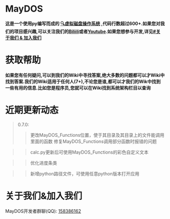 # MayDOS
**这是一个使用py编写而成的 [🔍虚拟磁盘操作系统](https://cn.bing.com/search?q=%E8%99%9A%E6%8B%9F%E7%A3%81%E7%9B%98%E6%93%8D%E4%BD%9C%E7%B3%BB%E7%BB%9F&cvid=68638e10f6b645dcbe09c7b808a350fa&aqs=edge..69i57j0l7.837j0j1&FORM=ANAB01&PC=U531) ,代码行数超过600+.如果您对我们的项目感兴趣,可以关注我们的[Biliili](https://space.bilibili.com/3493262897711201)或者[Youtube]().如果您想参与开发,详见[#关于我们 & 加入我们](#关于我们&加入我们)**

# 获取帮助
**如果您有任何疑问,可以到我们的Wiki中寻找答案,绝大多数的问题都可以才Wiki中找到答案.我们的Wiki适用于任何人(7+),不论您是谁,都可以才我们的Wik中找到一些有用的信息.比如您是程序员,您就可以在Wiki找到系统架构栏目以查询**

# 近期更新动态
> 0.7.0:
> > 更改MayDOS_Functions位置，使于其目录及其目录上的文件能调用里面的函数
> > 修复MayDOS_Functions调用部分函数时报错的问题

> > calc.py更新后可使用MayDOS_Functions的彩色自定义文本

> > 优化进度条类

> > 新增python路径文件，可使用任意python版本打开应用

# 关于我们&加入我们
MayDOS开发者群聊(QQ): [158386162](#)
